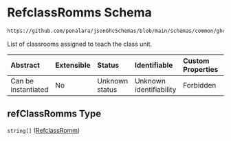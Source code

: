 # RefclassRomms Schema

```txt
https://github.com/penalara/jsonGhcSchemas/blob/main/schemas/common/ghcEngineOutput.schema.json#/properties/timetable/properties/assignedSections/items/properties/sessionsAssigned/items/properties/refClassRomms
```

List of classrooms assigned to teach the class unit.

| Abstract            | Extensible | Status         | Identifiable            | Custom Properties | Additional Properties | Access Restrictions | Defined In                                                                                       |
| :------------------ | :--------- | :------------- | :---------------------- | :---------------- | :-------------------- | :------------------ | :----------------------------------------------------------------------------------------------- |
| Can be instantiated | No         | Unknown status | Unknown identifiability | Forbidden         | Allowed               | none                | [ghcEngineOutput.schema.json\*](../../../out/ghcEngineOutput.schema.json "open original schema") |

## refClassRomms Type

`string[]` ([RefclassRomm](ghcengineoutput-properties-generatedjsontimetable-properties-assignedsections-assignedsection-properties-sessionsassigned-sessionassigned-properties-refclassromms-refclassromm.md))
